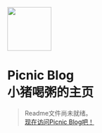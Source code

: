 <img src="https://github.com/user-attachments/assets/10d462dc-1979-4509-b349-7953e024584d" height="100" width="100" /><h1>Picnic Blog<br>小猪喝粥的主页</h1>

>Readme文件尚未就绪。
<br>[现在访问Picnic Blog吧！](https://qwqpiggy.github.io/)
